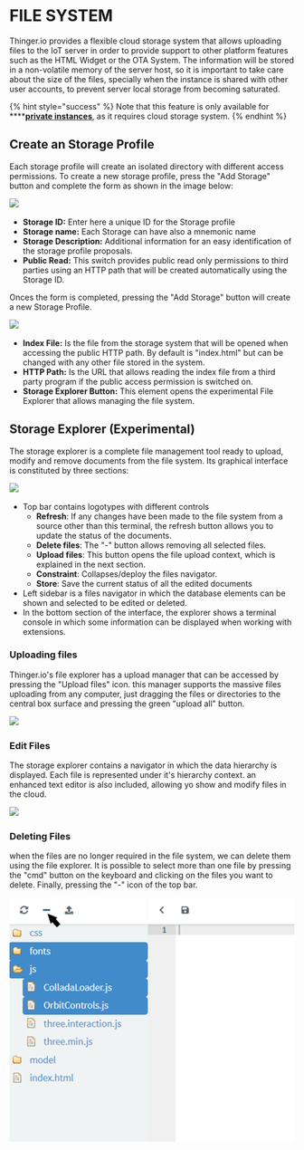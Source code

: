 # FILE SYSTEM

Thinger.io provides a flexible cloud storage system that allows uploading files to the IoT server in order to provide support to other platform features such as the HTML Widget or the OTA System. The information will be stored in a non-volatile memory of the server host, so it is important to take care about the size of the files, specially when the instance is shared with other user accounts, to prevent server local storage from becoming saturated.

{% hint style="success" %}
Note that this feature is only available for ****[**private instances**](../deployment/), as it requires cloud storage system. 
{% endhint %}

## Create an Storage Profile

Each storage profile will create an isolated directory with different access permissions. To create a new storage profile, press the "Add Storage" button and complete the form as shown in the image below:

![](https://blobscdn.gitbook.com/v0/b/gitbook-28427.appspot.com/o/assets%2F-LpXqB3J1BMD5s4OpYSg%2F-LucqRxhetQ1epw8c0rM%2F-LugYjBTWsAuRiVdLaAK%2Fimage.png?alt=media&token=395f802e-c8f2-467d-8db7-73628d1b34ca)

* **Storage ID:** Enter here a unique ID for the Storage profile
* **Storage name:** Each Storage can have also a mnemonic name
* **Storage Description:** Additional information for an easy identification of the storage profile proposals.
* **Public Read:** This switch provides public read only permissions to third parties using an HTTP path that will be created automatically using the Storage ID.

Onces the form is completed, pressing the "Add Storage" button will create a new Storage Profile.

![](https://blobscdn.gitbook.com/v0/b/gitbook-28427.appspot.com/o/assets%2F-LpXqB3J1BMD5s4OpYSg%2F-LucqRxhetQ1epw8c0rM%2F-LugaRt3C0OAQRYEPjUu%2Fimage.png?alt=media&token=c01e5a95-6d26-4a58-bdee-79edd01be338)

* **Index File:** Is the file from the storage system that will be opened when accessing the public HTTP path. By default is "index.html" but can be changed with any other file stored in the system.
* **HTTP Path:** Is the URL that allows reading the index file from a third party program if the public access permission is switched on.
* **Storage Explorer Button:** This element opens the experimental File Explorer that allows managing the file system.

## Storage Explorer \(Experimental\)

The storage explorer is a complete file management tool ready to upload, modify and remove documents from the file system. Its graphical interface is constituted by three sections:

![](https://blobscdn.gitbook.com/v0/b/gitbook-28427.appspot.com/o/assets%2F-LpXqB3J1BMD5s4OpYSg%2F-LuhR1o724KmtLC5k65J%2F-LumBFh1TC55YoEbfyKQ%2Fimage.png?alt=media&token=ab290ea5-b7fc-47f9-8b76-074b9cd1606b)

* Top bar contains logotypes with different controls
  * **Refresh**: If any changes have been made to the file system from a source other than this terminal, the refresh button allows you to update the status of the documents.
  * **Delete files**: The "-" button allows removing all selected files.
  * **Upload files**: This button opens the file upload context, which is explained in the next section.
  * **Constraint**: Collapses/deploy the files navigator.
  * **Store**: Save the current status of all the edited documents
* Left sidebar is a files navigator in which the database elements can be shown and selected to be edited or deleted.
* In the bottom section of the interface, the explorer shows a terminal console in which some information can be displayed when working with extensions.

### Uploading files

Thinger.io's file explorer has a upload manager that can be accessed by pressing the "Upload files" icon. this manager supports the massive files uploading from any computer, just dragging the files or directories to the central box surface and pressing the green "upload all" button.

![](https://blobscdn.gitbook.com/v0/b/gitbook-28427.appspot.com/o/assets%2F-LpXqB3J1BMD5s4OpYSg%2F-LugngoLxkMv8Jes9uZR%2F-Lugnrpvsu9Nqv1oYOhi%2Fimage.png?alt=media&token=5aede838-6fd8-4fb2-9548-53d5d76c359e)

### Edit Files

The storage explorer contains a navigator in which the data hierarchy is displayed. Each file is represented under it's hierarchy context. an enhanced text editor is also included, allowing yo show and modify files in the cloud.

![](https://blobscdn.gitbook.com/v0/b/gitbook-28427.appspot.com/o/assets%2F-LpXqB3J1BMD5s4OpYSg%2F-LugngoLxkMv8Jes9uZR%2F-LugopLGYysSswo2P4VS%2Fimage.png?alt=media&token=ace67590-ec66-4f73-b28e-2284e37cf75e)

### Deleting Files

when the files are no longer required in the file system, we can delete them using the file explorer. It is possible to select more than one file by pressing the "cmd" button on the keyboard and clicking on the files you want to delete. Finally, pressing the "-" icon of the top bar. 

![](../.gitbook/assets/image%20%2811%29.png)

###  

